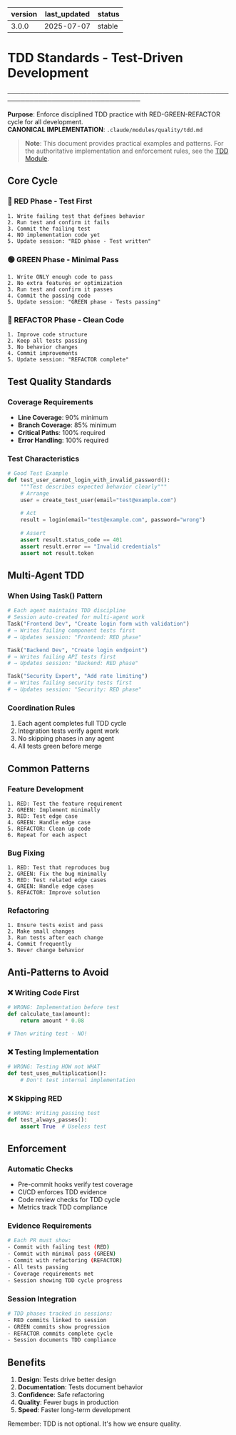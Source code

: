 | version | last_updated | status |
|---------|--------------|--------|
| 3.0.0   | 2025-07-07   | stable |

# TDD Standards - Test-Driven Development

────────────────────────────────────────────────────────────────────────────────

**Purpose**: Enforce disciplined TDD practice with RED-GREEN-REFACTOR cycle for all development.  
**CANONICAL IMPLEMENTATION**: `.claude/modules/quality/tdd.md`

> **Note**: This document provides practical examples and patterns. For the authoritative implementation and enforcement rules, see the [TDD Module](../../.claude/modules/quality/tdd.md).

## Core Cycle

### 🔴 RED Phase - Test First
```
1. Write failing test that defines behavior
2. Run test and confirm it fails
3. Commit the failing test
4. NO implementation code yet
5. Update session: "RED phase - Test written"
```

### 🟢 GREEN Phase - Minimal Pass
```
1. Write ONLY enough code to pass
2. No extra features or optimization
3. Run test and confirm it passes
4. Commit the passing code
5. Update session: "GREEN phase - Tests passing"
```

### 🔄 REFACTOR Phase - Clean Code
```
1. Improve code structure
2. Keep all tests passing
3. No behavior changes
4. Commit improvements
5. Update session: "REFACTOR complete"
```

## Test Quality Standards

### Coverage Requirements
- **Line Coverage**: 90% minimum
- **Branch Coverage**: 85% minimum  
- **Critical Paths**: 100% required
- **Error Handling**: 100% required

### Test Characteristics
```python
# Good Test Example
def test_user_cannot_login_with_invalid_password():
    """Test describes expected behavior clearly"""
    # Arrange
    user = create_test_user(email="test@example.com")
    
    # Act
    result = login(email="test@example.com", password="wrong")
    
    # Assert
    assert result.status_code == 401
    assert result.error == "Invalid credentials"
    assert not result.token
```

## Multi-Agent TDD

### When Using Task() Pattern
```python
# Each agent maintains TDD discipline
# Session auto-created for multi-agent work
Task("Frontend Dev", "Create login form with validation")
# → Writes failing component tests first
# → Updates session: "Frontend: RED phase"

Task("Backend Dev", "Create login endpoint") 
# → Writes failing API tests first
# → Updates session: "Backend: RED phase"

Task("Security Expert", "Add rate limiting")
# → Writes failing security tests first
# → Updates session: "Security: RED phase"
```

### Coordination Rules
1. Each agent completes full TDD cycle
2. Integration tests verify agent work
3. No skipping phases in any agent
4. All tests green before merge

## Common Patterns

### Feature Development
```
1. RED: Test the feature requirement
2. GREEN: Implement minimally
3. RED: Test edge case
4. GREEN: Handle edge case
5. REFACTOR: Clean up code
6. Repeat for each aspect
```

### Bug Fixing
```
1. RED: Test that reproduces bug
2. GREEN: Fix the bug minimally
3. RED: Test related edge cases
4. GREEN: Handle edge cases
5. REFACTOR: Improve solution
```

### Refactoring
```
1. Ensure tests exist and pass
2. Make small changes
3. Run tests after each change
4. Commit frequently
5. Never change behavior
```

## Anti-Patterns to Avoid

### ❌ Writing Code First
```python
# WRONG: Implementation before test
def calculate_tax(amount):
    return amount * 0.08

# Then writing test - NO!
```

### ❌ Testing Implementation
```python
# WRONG: Testing HOW not WHAT
def test_uses_multiplication():
    # Don't test internal implementation
```

### ❌ Skipping RED
```python
# WRONG: Writing passing test
def test_always_passes():
    assert True  # Useless test
```

## Enforcement

### Automatic Checks
- Pre-commit hooks verify test coverage
- CI/CD enforces TDD evidence
- Code review checks for TDD cycle
- Metrics track TDD compliance

### Evidence Requirements
```bash
# Each PR must show:
- Commit with failing test (RED)
- Commit with minimal pass (GREEN)
- Commit with refactoring (REFACTOR)
- All tests passing
- Coverage requirements met
- Session showing TDD cycle progress
```

### Session Integration
```bash
# TDD phases tracked in sessions:
- RED commits linked to session
- GREEN commits show progression
- REFACTOR commits complete cycle
- Session documents TDD compliance
```

## Benefits

1. **Design**: Tests drive better design
2. **Documentation**: Tests document behavior
3. **Confidence**: Safe refactoring
4. **Quality**: Fewer bugs in production
5. **Speed**: Faster long-term development

Remember: TDD is not optional. It's how we ensure quality.